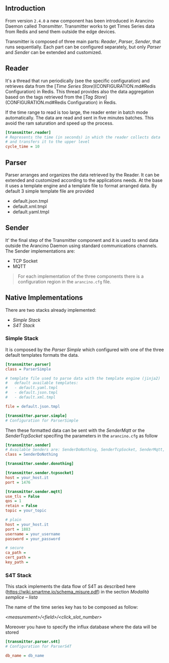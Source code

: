 ## Introduction

From version `2.4.0` a new component has been introduced in Arancino Daemon called *Transmitter*. Transmitter works to get Times Series data from Redis and send them outside the edge devices.

Transmitter is composed of three main parts: _Reader_, _Parser_, _Sender_, that runs sequentially. Each part can be configured separately, but only _Parser_ and _Sender_ can be extended and customized.

## Reader
It's a thread that run periodically (see the specific configuration) and retrieves data from the 
[_Time Series Store_](CONFIGURATION.md#Redis Configuration) in Redis. This thread provides also the data aggregation based on the tags retrieved from the [_Tag Store_](CONFIGURATION.md#Redis Configuration) in Redis.

If the time range to read is too large, the reader enter in batch mode automatically. The data are read and sent in five minutes batches. This avoid the ram saturation and speed up the process.

```ini
[transmitter.reader]
# Represents the time (in seconds) in which the reader collects data
# and transfers it to the upper level
cycle_time = 10
```


## Parser
Parser arranges and organizes the data retrieved by the Reader. It can be extended and customized according to the applications needs. At the base it uses a template engine and a template file to format arranged data. By default  3 simple template file are provided
- default.json.tmpl
- default.xml.tmpl
- default.yaml.tmpl


## Sender
It' the final step of the Transmitter component and it is used to send data outside the Arancino Daemon using standard
communications channels. The Sender implementations are:
- TCP Socket
- MQTT

> For each implementation of the three components there is a configuration region in the `arancino.cfg` file.

## Native Implementations

There are two stacks already implemented:
- _Simple Stack_ 
- _S4T Stack_

### Simple Stack

It is composed by the _Parser Simple_ which configured with one of the three default templates formats the data. 

```ini
[transmitter.parser]
class = ParserSimple

# template file used to parse data with the template engine (jinja2)
#   default available templates:
#   - default.yaml.tmpl
#   - default.json.tmpl
#   - default.xml.tmpl

file = default.json.tmpl

[transmitter.parser.simple]
# Configuration for ParserSimple
```

Then these formatted data can be sent with the _SenderMqtt_ or the _SenderTcpSocket_ specifing the parameters in the `arancino.cfg` as follow

```ini
[transmitter.sender]
# Available Senders are: SenderDoNothing, SenderTcpSocket, SenderMqtt, SenderMqttS4T
class = SenderDoNothing

[transmitter.sender.donothing]

[transmitter.sender.tcpsocket]
host = your_host.it
port = 1476

[transmitter.sender.mqtt]
use_tls = False
qos = 1
retain = False
topic = your_topic

# plain
host = your_host.it
port = 1883
username = your_username
password = your_password

# secure
ca_path =
cert_path =
key_path =
```

### S4T Stack

This stack implements the data flow of S4T as described here (https://wiki.smartme.io/schema_misure.pdf) in the section _Modalità semplice – lista_

The name of the time series key has to be composed as follow:

_\<measurement\>/\<field\>/\<click_slot_number\>_

Moreover you have to specify the influx database where the data will be stored

```ini
[transmitter.parser.s4t]
# Configuration for ParserS4T

db_name = db_name
```





